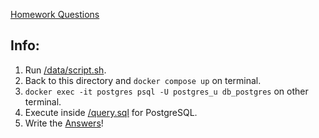 [Homework Questions](https://github.com/DataTalksClub/data-engineering-zoomcamp/blob/main/cohorts/2023/week_1_docker_sql/homework.md)

## Info:
1. Run [/data/script.sh](https://github.com/zeenfts/dtcde-zoomcamp-2023-homework/blob/main/week%201/data/script.sh).
2. Back to this directory and `docker compose up` on terminal.
3. `docker exec -it postgres psql -U postgres_u db_postgres` on other terminal.
4. Execute inside [/query.sql](https://github.com/zeenfts/dtcde-zoomcamp-2023-homework/blob/main/week%201/query.sql) for PostgreSQL.
5. Write the [Answers](https://github.com/zeenfts/dtcde-zoomcamp-2023-homework/tree/main/week%201/answers)!